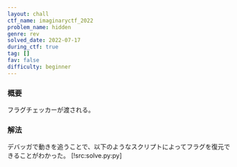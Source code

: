 ```yaml
---
layout: chall
ctf_name: imaginaryctf_2022
problem_name: hidden
genre: rev
solved_date: 2022-07-17
during_ctf: true
tag: []
fav: false
difficulty: beginner
---
```


### 概要

フラグチェッカーが渡される。

### 解法

デバッガで動きを追うことで、以下のようなスクリプトによってフラグを復元できることがわかった。
[!src:solve.py:py]
